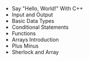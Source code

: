 - Say "Hello, World!" With C++
- Input and Output
- Basic Data Types
- Conditional Statements
- Functions
- Arrays Introduction
- Plus Minus
- Sherlock and Array
